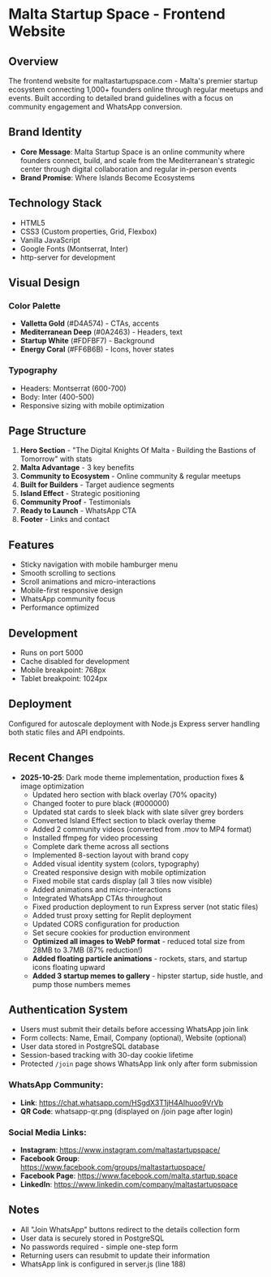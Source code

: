 # Malta Startup Space - Frontend Website

## Overview
The frontend website for maltastartupspace.com - Malta's premier startup ecosystem connecting 1,000+ founders online through regular meetups and events. Built according to detailed brand guidelines with a focus on community engagement and WhatsApp conversion.

## Brand Identity
- **Core Message**: Malta Startup Space is an online community where founders connect, build, and scale from the Mediterranean's strategic center through digital collaboration and regular in-person events
- **Brand Promise**: Where Islands Become Ecosystems

## Technology Stack
- HTML5
- CSS3 (Custom properties, Grid, Flexbox)
- Vanilla JavaScript
- Google Fonts (Montserrat, Inter)
- http-server for development

## Visual Design
### Color Palette
- **Valletta Gold** (#D4A574) - CTAs, accents
- **Mediterranean Deep** (#0A2463) - Headers, text
- **Startup White** (#FDFBF7) - Background
- **Energy Coral** (#FF6B6B) - Icons, hover states

### Typography
- Headers: Montserrat (600-700)
- Body: Inter (400-500)
- Responsive sizing with mobile optimization

## Page Structure
1. **Hero Section** - "The Digital Knights Of Malta - Building the Bastions of Tomorrow" with stats
2. **Malta Advantage** - 3 key benefits
3. **Community to Ecosystem** - Online community & regular meetups
4. **Built for Builders** - Target audience segments
5. **Island Effect** - Strategic positioning
6. **Community Proof** - Testimonials
7. **Ready to Launch** - WhatsApp CTA
8. **Footer** - Links and contact

## Features
- Sticky navigation with mobile hamburger menu
- Smooth scrolling to sections
- Scroll animations and micro-interactions
- Mobile-first responsive design
- WhatsApp community focus
- Performance optimized

## Development
- Runs on port 5000
- Cache disabled for development
- Mobile breakpoint: 768px
- Tablet breakpoint: 1024px

## Deployment
Configured for autoscale deployment with Node.js Express server handling both static files and API endpoints.

## Recent Changes
- **2025-10-25**: Dark mode theme implementation, production fixes & image optimization
  - Updated hero section with black overlay (70% opacity)
  - Changed footer to pure black (#000000)
  - Updated stat cards to sleek black with slate silver grey borders
  - Converted Island Effect section to black overlay theme
  - Added 2 community videos (converted from .mov to MP4 format)
  - Installed ffmpeg for video processing
  - Complete dark theme across all sections
  - Implemented 8-section layout with brand copy
  - Added visual identity system (colors, typography)
  - Created responsive design with mobile optimization
  - Fixed mobile stat cards display (all 3 tiles now visible)
  - Added animations and micro-interactions
  - Integrated WhatsApp CTAs throughout
  - Fixed production deployment to run Express server (not static files)
  - Added trust proxy setting for Replit deployment
  - Updated CORS configuration for production
  - Set secure cookies for production environment
  - **Optimized all images to WebP format** - reduced total size from 28MB to 3.7MB (87% reduction!)
  - **Added floating particle animations** - rockets, stars, and startup icons floating upward
  - **Added 3 startup memes to gallery** - hipster startup, side hustle, and pump those numbers memes

## Authentication System
- Users must submit their details before accessing WhatsApp join link
- Form collects: Name, Email, Company (optional), Website (optional)
- User data stored in PostgreSQL database
- Session-based tracking with 30-day cookie lifetime
- Protected `/join` page shows WhatsApp link only after form submission

### WhatsApp Community:
- **Link**: https://chat.whatsapp.com/HSgdX3T1jH4AIhuoo9VrVb
- **QR Code**: whatsapp-qr.png (displayed on /join page after login)

### Social Media Links:
- **Instagram**: https://www.instagram.com/maltastartupspace/
- **Facebook Group**: https://www.facebook.com/groups/maltastartupspace/
- **Facebook Page**: https://www.facebook.com/malta.startup.space
- **LinkedIn**: https://www.linkedin.com/company/maltastartupspace

## Notes
- All "Join WhatsApp" buttons redirect to the details collection form
- User data is securely stored in PostgreSQL
- No passwords required - simple one-step form
- Returning users can resubmit to update their information
- WhatsApp link is configured in server.js (line 188)